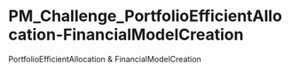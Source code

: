 # PM_Challenge_PortfolioEfficientAllocation-FinancialModelCreation
PortfolioEfficientAllocation &amp; FinancialModelCreation
